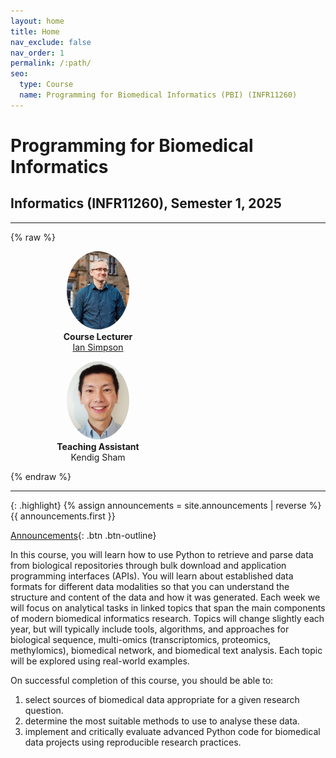 ```yaml
---
layout: home
title: Home
nav_exclude: false
nav_order: 1
permalink: /:path/
seo:
  type: Course
  name: Programming for Biomedical Informatics (PBI) (INFR11260)
---
```


# Programming for Biomedical Informatics

## Informatics (INFR11260), Semester 1, 2025

---

{% raw %}
<div class="d-flex flex-justify-around flex-wrap">
  <figure class="shadow" style="width: 200px; text-align: center;">
    <img src="./assets/images/ian.png" alt="Prof. Ian Simpson" 
        style="width: 100px; height: 125px; object-fit: cover; border-radius: 50%;">
    <figcaption><b>Course Lecturer</b><br><a href='https://biomedicalinformaticsgroup.github.io/people/iansimpson.html'>Ian Simpson</a></figcaption>
  </figure>

  <figure class="shadow" style="width: 200px; text-align: center;">
    <img src="./assets/images/kendig.jpg" alt="Kendig Sham" 
        style="width: 100px; height: 125px; object-fit: cover; border-radius: 50%;">
    <figcaption><b>Teaching Assistant</b><br>Kendig Sham</figcaption>
  </figure>
</div>
{% endraw %}

---

{: .highlight}
{% assign announcements = site.announcements | reverse %}
{{ announcements.first }}

[Announcements](https://biomedical-informatics.github.io/pbi-home/announcements){: .btn .btn-outline}

In this course, you will learn how to use Python to retrieve and parse data from biological repositories through bulk download and application programming interfaces (APIs). You will learn about established data formats for different data modalities so that you can understand the structure and content of the data and how it was generated. Each week we will focus on analytical tasks in linked topics that span the main components of modern biomedical informatics research. Topics will change slightly each year, but will typically include tools, algorithms, and approaches for biological sequence, multi-omics (transcriptomics, proteomics, methylomics), biomedical network, and biomedical text analysis. Each topic will be explored using real-world examples.

On successful completion of this course, you should be able to:

1. select sources of biomedical data appropriate for a given research question.
2. determine the most suitable methods to use to analyse these data.
3. implement and critically evaluate advanced Python code for biomedical data projects using reproducible research practices.